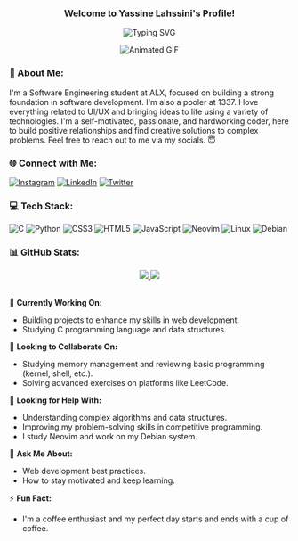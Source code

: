 <h3 align="center">
  Welcome to Yassine Lahssini's Profile!
</h3>

<p align="center">
  <img src="https://readme-typing-svg.herokuapp.com?font=Fira+Code&pause=1000&color=DA5D0EE4&width=435&lines=Welcome+to+my+GitHub+Profile!;I+am+a+Software+Engineering+Student;Always+learning+and+exploring+new+technologies" alt="Typing SVG" />
</p>

<div align="center">
  <img src="https://github.com/user-attachments/assets/630895f0-b365-4f6f-aca9-42acde7e1fd4" alt="Animated GIF">
</div>

### 💫 About Me:
I'm a Software Engineering student at ALX, focused on building a strong foundation in software development. I'm also a pooler at 1337. I love everything related to UI/UX and bringing ideas to life using a variety of technologies. I'm a self-motivated, passionate, and hardworking coder, here to build positive relationships and find creative solutions to complex problems. Feel free to reach out to me via my socials. 😇

### 🌐 Connect with Me:
[![Instagram](https://img.shields.io/badge/Instagram-%23E4405F.svg?logo=Instagram&logoColor=white)](https://www.instagram.com/slawi_hs/) 
[![LinkedIn](https://img.shields.io/badge/LinkedIn-%230077B5.svg?logo=linkedin&logoColor=white)](https://www.linkedin.com/in/yassin-lahssini-11567627b/) 
[![Twitter](https://img.shields.io/badge/Twitter-%231DA1F2.svg?logo=Twitter&logoColor=white)](https://x.com/YassinLahssini)

### 💻 Tech Stack:
![C](https://img.shields.io/badge/-C-A8B9CC?style=flat-square&logo=c&logoColor=white)
![Python](https://img.shields.io/badge/-Python-3776AB?style=flat-square&logo=python&logoColor=white)
![CSS3](https://img.shields.io/badge/-CSS3-1572B6?style=flat-square&logo=css3&logoColor=white)
![HTML5](https://img.shields.io/badge/-HTML5-E34F26?style=flat-square&logo=html5&logoColor=white)
![JavaScript](https://img.shields.io/badge/-JavaScript-323330?style=flat-square&logo=javascript&logoColor=F7DF1E)
![Neovim](https://img.shields.io/badge/-Neovim-57A143?style=flat-square&logo=neovim&logoColor=white)
![Linux](https://img.shields.io/badge/-Linux-FCC624?style=flat-square&logo=linux&logoColor=black)
![Debian](https://img.shields.io/badge/-Debian-A81D33?style=flat-square&logo=debian&logoColor=white)

### 📊 GitHub Stats:
<div align="center">
   <a href="#" target="_blank">
      <img src="/generated/overview.svg" target="_blank">
      <img src="/generated/languages.svg" target="_blank">
   </a>
</div>
<br>

🔭 **Currently Working On:**
- Building projects to enhance my skills in web development.
- Studying C programming language and data structures.

👯 **Looking to Collaborate On:**
- Studying memory management and reviewing basic programming (kernel, shell, etc.).
- Solving advanced exercises on platforms like LeetCode.

🤔 **Looking for Help With:**
- Understanding complex algorithms and data structures.
- Improving my problem-solving skills in competitive programming.
- I study Neovim and work on my Debian system.

💬 **Ask Me About:**
- Web development best practices.
- How to stay motivated and keep learning.

⚡ **Fun Fact:**
- I'm a coffee enthusiast and my perfect day starts and ends with a cup of coffee.

